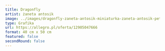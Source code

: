 ```yaml
---
title: Dragonfly
artist: żaneta antosik
image: ../images/dragonfly-zaneta-antosik-miniaturka-zaneta-antosik-pet-portrait.jpg
type: Grafika
url: https://allegro.pl/oferta/12905047666
format: 40 cm x 50 cm
featured: false
secondRound: false
---
```

